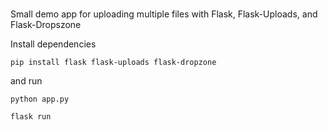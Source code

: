 # 

Small demo app for uploading multiple files with Flask, Flask-Uploads, and Flask-Dropszone

Install dependencies

`pip install flask flask-uploads flask-dropzone`

and run

`python app.py`

`flask run`
